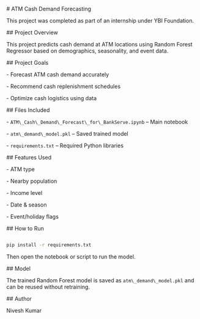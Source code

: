 \# ATM Cash Demand Forecasting

This project was completed as part of an internship under YBI Foundation.

\## Project Overview 

This project predicts cash demand at ATM locations using Random Forest Regressor based on demographics, seasonality, and event data.



\## Project Goals 

\- Forecast ATM cash demand accurately

\- Recommend cash replenishment schedules

\- Optimize cash logistics using data



\## Files Included

\- `ATM\_Cash\_Demand\_Forecast\_for\_BankServe.ipynb` – Main notebook

\- `atm\_demand\_model.pkl` – Saved trained model

\- `requirements.txt` – Required Python libraries



\## Features Used

\- ATM type

\- Nearby population

\- Income level

\- Date \& season

\- Event/holiday flags



\## How to Run



```bash

pip install -r requirements.txt

```



Then open the notebook or script to run the model.



\## Model



The trained Random Forest model is saved as `atm\_demand\_model.pkl` and can be reused without retraining.



\## Author

Nivesh Kumar



